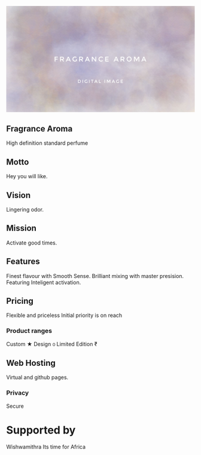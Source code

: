 ![sense perfume.cmsl](fragrance.jpeg)

## Fragrance Aroma
High definition standard perfume

## Motto
Hey you will like. 

## Vision
Lingering odor.

## Mission
Activate good times.

## Features
Finest flavour with Smooth Sense. 
Brilliant mixing with master presision.
Featuring Inteligent activation.

## Pricing
Flexible and priceless
Initial priority is on reach

### Product ranges
Custom ★ 
Design ൦ 
Limited Edition ₹

## Web Hosting
Virtual and github pages.

### Privacy
Secure

# Supported by
Wishwamithra 
Its time for Africa
